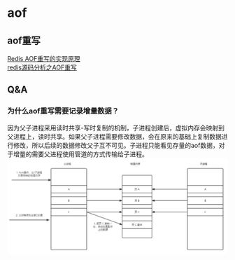 # aof
## aof重写
[Redis AOF重写的实现原理](https://www.jianshu.com/p/f700dbd572a5)   
[redis源码分析之AOF重写](https://blog.csdn.net/qq_32791231/article/details/117623408)

## Q&A
### 为什么aof重写需要记录增量数据？
因为父子进程采用读时共享-写时复制的机制，子进程创建后，虚拟内存会映射到父进程上，读时共享。如果父子进程需要修改数据，会在原来的基础上复制数据进行修改，所以后续的数据修改父子互不可见。子进程只能看见存量的aof数据，对于增量的需要父进程使用管道的方式传输给子进程。
<img src="./image/27.png" alt="27" />  
